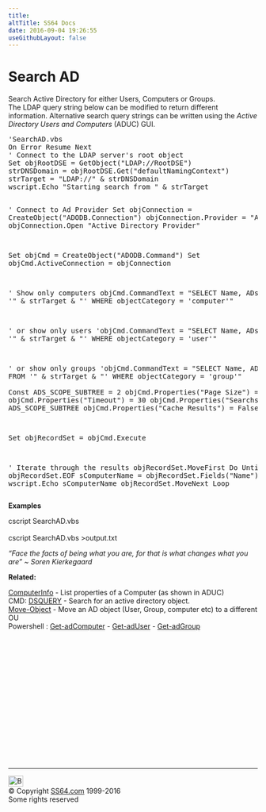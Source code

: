 ```yaml
---
title:
altTitle: SS64 Docs
date: 2016-09-04 19:26:55
useGithubLayout: false
---
```

<!-- #BeginLibraryItem "/Library/head_vbsyntax.lbi" --><!-- #EndLibraryItem --><h1>Search AD </h1> 
<p>Search Active Directory for either Users, Computers or Groups.<br> 
The LDAP query string below can be modified to return different information. Alternative search query strings can be written using the <i>Active Directory Users and Computers</i> (ADUC) GUI.</p>
<pre>'SearchAD.vbs
On Error Resume Next
' Connect to the LDAP server's root object
Set objRootDSE = GetObject("LDAP://RootDSE")
strDNSDomain = objRootDSE.Get("defaultNamingContext")
strTarget = "LDAP://" &amp; strDNSDomain
wscript.Echo "Starting search from " &amp; strTarget

' Connect to Ad Provider
Set objConnection = CreateObject("ADODB.Connection")
objConnection.Provider = "ADsDSOObject"
objConnection.Open "Active Directory Provider"

Set objCmd =   CreateObject("ADODB.Command")
Set objCmd.ActiveConnection = objConnection 

' Show only computers
objCmd.CommandText = "SELECT Name, ADsPath FROM '" &amp; strTarget &amp; "' WHERE objectCategory = 'computer'"

' or show only users
'objCmd.CommandText = "SELECT Name, ADsPath FROM '" &amp; strTarget &amp; "' WHERE objectCategory = 'user'"

' or show only groups
'objCmd.CommandText = "SELECT Name, ADsPath FROM '" &amp; strTarget &amp; "' WHERE objectCategory = 'group'"<br>
Const ADS_SCOPE_SUBTREE = 2
objCmd.Properties("Page Size") = 100
objCmd.Properties("Timeout") = 30
objCmd.Properties("Searchscope") = ADS_SCOPE_SUBTREE
objCmd.Properties("Cache Results") = False

Set objRecordSet = objCmd.Execute

' Iterate through the results
objRecordSet.MoveFirst
Do Until objRecordSet.EOF
   sComputerName = objRecordSet.Fields("Name")
   wscript.Echo sComputerName
   objRecordSet.MoveNext
Loop
</pre>
<p><b> Examples</b></p>
<p class="code">cscript SearchAD.vbs<br>
<br>
cscript SearchAD.vbs &gt;output.txt</p>
<p class="quote"><i>“Face the facts of being what you are, for that is what changes what you are” ~ Soren Kierkegaard</i></p>
<p><b>Related:</b></p>
<p><a href="syntax-computerinfo.html">ComputerInfo</a> - List properties of a Computer (as shown in ADUC)<br>
CMD:
<a href="../nt/dsquery.html">DSQUERY</a> - Search for an active directory object.<br>
<a href="syntax-movead.html">Move-Object</a> - Move an AD object (User,  Group, computer etc) to a different OU<br>
Powershell : <a href="../ps/get-adcomputer.html">Get-adComputer</a> - <a href="../ps/get-aduser.html">Get-adUser</a> - <a href="../ps/get-adgroup.html">Get-adGroup</a></p><!-- #BeginLibraryItem "/Library/foot_vb.lbi" --><p>
<!-- VB300 -->
<ins class="adsbygoogle" style="display:inline-block;width:300px;height:250px" data-ad-client="ca-pub-6140977852749469" data-ad-slot="1683739502"></ins>
<script>
(adsbygoogle = window.adsbygoogle || []).push({});
</script></p>
<hr>
<div id="bl" class="footer"><a href="syntax-ad.html#"><img src="../images/top.png" width="30" height="22" alt="Back to the Top"></a></div>
<div id="br" class="footer, tagline">© Copyright <a href="../index.html">SS64.com</a> 1999-2016<br>
Some rights reserved</div><!-- #EndLibraryItem -->

